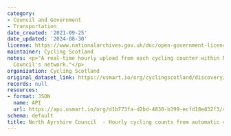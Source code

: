 ```yaml
---
category:
- Council and Government
- Transportation
date_created: '2021-09-25'
date_updated: '2024-08-30'
license: https://www.nationalarchives.gov.uk/doc/open-government-licence/version/3/
maintainer: Cycling Scotland
notes: <p>"A real-time hourly upload from each cycling counter within North Ayrshire
  Council's network."</p>
organization: Cycling Scotland
original_dataset_link: https://usmart.io/org/cyclingscotland/discovery/discovery-view-detail/ce2214d2-242e-4d0b-a25d-3a7e283c9959
records: null
resources:
- format: JSON
  name: API
  url: https://api.usmart.io/org/d1b773fa-d2bd-4830-b399-ecfd18e832f3/4b0fff26-d98d-4403-a57e-c8a863da9ba4/1/urql
schema: default
title: North Ayrshire Council  - Hourly cycling counts from automatic cycling counters
---
```

